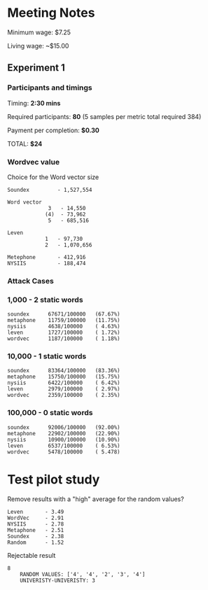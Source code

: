 # Meeting Notes

Minimum wage: $7.25

Living wage:  ~$15.00

## Experiment 1

### Participants and timings

Timing: **2:30 mins**

Required participants: **80** (5 samples per metric total required 384)

Payment per completion: **$0.30**

TOTAL:                  **$24**


### Wordvec value
Choice for the Word vector size

```
Soundex         - 1,527,554

Word vector 
             3   - 14,550
            (4)  - 73,962
             5   - 685,516

Leven
            1   - 97,730
            2   - 1,070,656

Metephone       - 412,916
NYSIIS          - 188,474
```

### Attack Cases



### 1,000 - 2 static words

```
soundex      67671/100000   (67.67%)
metaphone    11759/100000   (11.75%)
nysiis       4638/100000    ( 4.63%)
leven        1727/100000    ( 1.72%)
wordvec      1187/100000    ( 1.18%)
```

### 10,000 - 1 static words

```
soundex      83364/100000   (83.36%)
metaphone    15750/100000   (15.75%)
nysiis       6422/100000    ( 6.42%)
leven        2979/100000    ( 2.97%)
wordvec      2359/100000    ( 2.35%)
```

### 100,000 - 0 static words

```
soundex      92006/100000   (92.00%)
metaphone    22902/100000   (22.90%)
nysiis       10900/100000   (10.90%)
leven        6537/100000    ( 6.53%)
wordvec      5478/100000    ( 5.478)
```

# Test pilot study

Remove results with a "high" average for the random values?

```
Leven       - 3.49
WordVec     - 2.91
NYSIIS      - 2.78
Metaphone   - 2.51
Soundex     - 2.38
Random      - 1.52
```

Rejectable result
```
8 
    RANDOM VALUES: ['4', '4', '2', '3', '4']
    UNIVERISTY-UNIVERISTY: 3
```